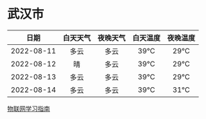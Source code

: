 # 武汉市
|日期|白天天气|夜晚天气|白天温度|夜晚温度|
|:--:|:--:|:--:|:--:|:--:|
|2022-08-11|多云|多云|39℃|29℃|
|2022-08-12|晴|多云|39℃|29℃|
|2022-08-13|多云|多云|39℃|29℃|
|2022-08-14|多云|多云|39℃|31℃|
 
[物联网学习指南](http://doc.lziqi.top/IoT)
